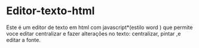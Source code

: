# Editor-texto-html
Este é um editor de texto em html com javascript*(estilo word ) que permite voce editar centralizar e fazer alterações no texto: centralizar, pintar ,e editar a fonte.
